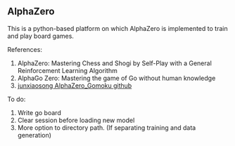 ## AlphaZero
This is a python-based platform on which AlphaZero is implemented to train and play board games.

References:  
1. AlphaZero: Mastering Chess and Shogi by Self-Play with a General Reinforcement Learning Algorithm
2. AlphaGo Zero: Mastering the game of Go without human knowledge
3. [junxiaosong AlphaZero_Gomoku github](https://github.com/junxiaosong/AlphaZero_Gomoku/)

To do:
1. Write go board
2. Clear session before loading new model
3. More option to directory path. (If separating training and data generation)

